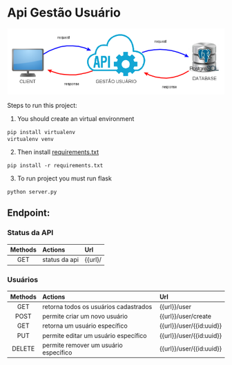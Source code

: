 # Api Gestão Usuário

![](arquitetura.png)

Steps to run this project:

1. You should create an virtual environment
```shell
pip install virtualenv
virtualenv venv
```

2. Then install [requirements.txt](requirements.txt)
```shell
pip install -r requirements.txt
```

3. To run project you must run flask
```shell
python server.py
```


## Endpoint:

### Status da API
| Methods  | Actions                   | Url                                         |
|:--------:|:--------------------------|:--------------------------------------------|
| GET      | status da api             | {{url}/                                     |


### Usuários
| Methods  | Actions                                    | Url                            |
|:--------:|:-------------------------------------------|:-------------------------------|
| GET      | retorna todos os usuários cadastrados      | {{url}}/user                   |
| POST     | permite criar um novo usuário              | {{url}}/user/create            |
| GET      | retorna um usuário específico              | {{url}}/user/{{id:uuid}}       |
| PUT      | permite editar um usuário específico       | {{url}}/user/{{id:uuid}}       |
| DELETE   | permite remover um usuário específico      | {{url}}/user/{{id:uuid}}       |
